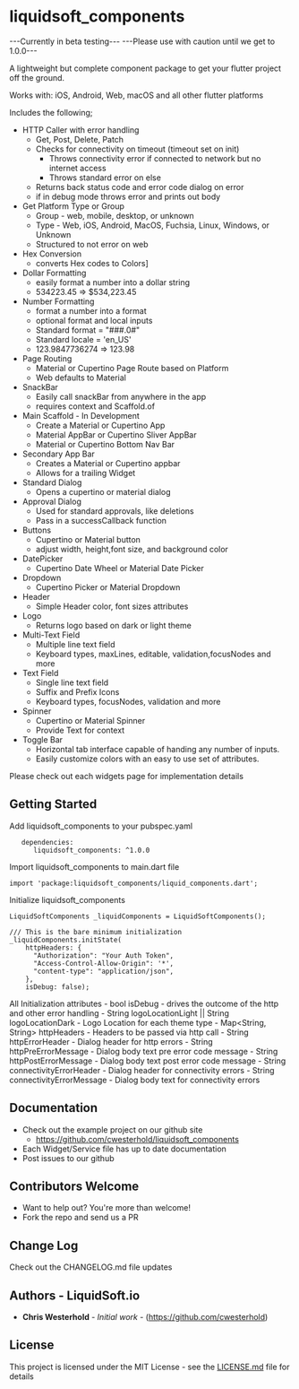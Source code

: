 # liquidsoft_components

---Currently in beta testing---
---Please use with caution until we get to 1.0.0---

A lightweight but complete component package to get your flutter project off the ground. 

Works with: iOS, Android, Web, macOS and all other flutter platforms

Includes the following;
- HTTP Caller with error handling
    - Get, Post, Delete, Patch
    - Checks for connectivity on timeout (timeout set on init)
        - Throws connectivity error if connected to network but no internet access
        - Throws standard error on else
    - Returns back status code and error code dialog on error
    - if in debug mode throws error and prints out body
- Get Platform Type or Group
    - Group - web, mobile, desktop, or unknown
    - Type - Web, iOS, Android, MacOS, Fuchsia, Linux, Windows, or Unknown
    - Structured to not error on web
- Hex Conversion
    - converts Hex codes to Colors]
- Dollar Formatting
    - easily format a number into a dollar string
    - 534223.45 => $534,223.45
- Number Formatting
    - format a number into a format
    - optional format and local inputs
    - Standard format = "###.0#"
    - Standard locale = 'en_US'
    - 123.9847736274 => 123.98
- Page Routing
    - Material or Cupertino Page Route based on Platform
    - Web defaults to Material
- SnackBar
    - Easily call snackBar from anywhere in the app
    - requires context and Scaffold.of
- Main Scaffold - In Development
    - Create a Material or Cupertino App
    - Material AppBar or Cupertino Sliver AppBar
    - Material or Cupertino Bottom Nav Bar
- Secondary App Bar
    - Creates a Material or Cupertino appbar
    - Allows for a trailing Widget
- Standard Dialog
    - Opens a cupertino or material dialog
- Approval Dialog
    - Used for standard approvals, like deletions
    - Pass in a successCallback function  
- Buttons
    - Cupertino or Material button
    - adjust width, height,font size, and background color
- DatePicker
    - Cupertino Date Wheel or Material Date Picker
- Dropdown
    - Cupertino Picker or Material Dropdown
- Header
    - Simple Header color, font sizes attributes
- Logo
    - Returns logo based on dark or light theme
- Multi-Text Field
    - Multiple line text field 
    - Keyboard types, maxLines, editable, validation,focusNodes and more
- Text Field
    - Single line text field
    - Suffix and Prefix Icons
    - Keyboard types, focusNodes, validation and more
- Spinner
    - Cupertino or Material Spinner
    - Provide Text for context
- Toggle Bar
    - Horizontal tab interface capable of handing any number of inputs. 
    - Easily customize colors with an easy to use set of attributes.

Please check out each widgets page for implementation details

## Getting Started

Add liquidsoft_components to your pubspec.yaml

```
   dependencies:
      liquidsoft_components: ^1.0.0

```
 
Import liquidsoft_components to main.dart file

```
import 'package:liquidsoft_components/liquid_components.dart';
```


Initialize liquidsoft_components

```
LiquidSoftComponents _liquidComponents = LiquidSoftComponents();

/// This is the bare minimum initialization
_liquidComponents.initState(
    httpHeaders: {
      "Authorization": "Your Auth Token",
      "Access-Control-Allow-Origin": '*',
      "content-type": "application/json",
    },
    isDebug: false);

```

All Initialization attributes
    - bool isDebug - drives the outcome of the http and other error handling
    - String logoLocationLight || String logoLocationDark - Logo Location for each theme type
    - Map<String, String> httpHeaders - Headers to be passed via http call
    - String httpErrorHeader - Dialog header for http errors
    - String httpPreErrorMessage - Dialog body text pre error code message
    - String httpPostErrorMessage - Dialog body text post error code message
    - String connectivityErrorHeader - Dialog header for connectivity errors
    - String connectivityErrorMessage - Dialog body text for connectivity errors
 
 ## Documentation
   - Check out the example project on our github site
        -  https://github.com/cwesterhold/liquidsoft_components
   - Each Widget/Service file has up to date documentation 
   - Post issues to our github

 ## Contributors Welcome
   - Want to help out? You're more than welcome! 
   - Fork the repo and send us a PR
 
 ## Change Log

 Check out the CHANGELOG.md file updates
 
 ## Authors - LiquidSoft.io
 * **Chris Westerhold** - *Initial work* - (https://github.com/cwesterhold)
 
 
 ## License
 
 This project is licensed under the MIT License - see the [LICENSE.md](LICENSE.md) file for details



